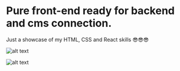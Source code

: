# Pure front-end ready for backend and cms connection.

Just a showcase of my HTML, CSS and React skills 😎😎😎

![alt text](./public/home.gif)

![alt text](./public/service.gif)
